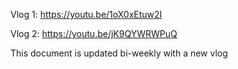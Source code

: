 Vlog 1: https://youtu.be/1oX0xEtuw2I

Vlog 2: https://youtu.be/jK9QYWRWPuQ








This document is updated bi-weekly with a new vlog